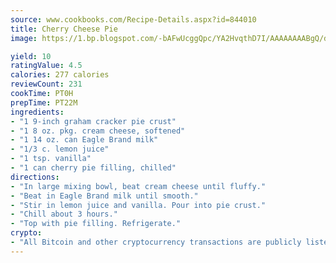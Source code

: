 ```yaml
---
source: www.cookbooks.com/Recipe-Details.aspx?id=844010
title: Cherry Cheese Pie
image: https://1.bp.blogspot.com/-bAFwUcggQpc/YA2HvqthD7I/AAAAAAAABgQ/dGGityjUeSk5WIgvhJroHVt7XYoXF2qygCLcBGAsYHQ/s320/10.png

yield: 10
ratingValue: 4.5
calories: 277 calories
reviewCount: 231
cookTime: PT0H
prepTime: PT22M
ingredients:
- "1 9-inch graham cracker pie crust"
- "1 8 oz. pkg. cream cheese, softened"
- "1 14 oz. can Eagle Brand milk"
- "1/3 c. lemon juice"
- "1 tsp. vanilla"
- "1 can cherry pie filling, chilled"
directions:
- "In large mixing bowl, beat cream cheese until fluffy."
- "Beat in Eagle Brand milk until smooth."
- "Stir in lemon juice and vanilla. Pour into pie crust."
- "Chill about 3 hours."
- "Top with pie filling. Refrigerate."
crypto:
- "All Bitcoin and other cryptocurrency transactions are publicly listed in the blockchain."
---
```

